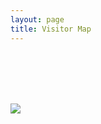 ```yaml
---
layout: page
title: Visitor Map
---
```

<meta charset="utf-8">
<!-- Bootstrap core CSS -->
<link href="{{ site.baseurl }}/assets/map.css" rel="stylesheet">

 <br />  <br />  <br />  <br /> 

<a href="https://clustrmaps.com/site/1bml7" title="Visit tracker" name="clustrmaps">
<img src="//clustrmaps.com/map_v2.png?cl=ffffff&w=890&t=m&d=bIj584gdK6tPCkxZj49gFZQ_UthrAuTyceeJnEvEwv0" />
</a>

<script src="{{ site.baseurl }}/js/globe.js"></script>
<script type="text/javascript" id="clstr_globe"></script>